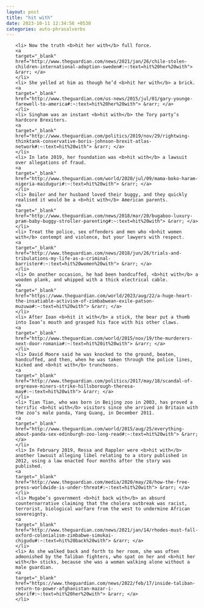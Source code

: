 ```yaml
---
layout: post
title: "hit with"
date: 2023-10-11 12:34:56 +0530
categories: auto-phrasalverbs
---
```

<ol>

    <li> Now the truth <b>hit her with</b> full force.
    <a 
    target="_blank" 
    href="http://www.theguardian.com/news/2021/jan/26/chile-stolen-children-international-adoption-sweden#:~:text=hit%20her%20with"> &rarr; </a>
    </li>
    <li> She yelled at him as though he’d <b>hit her with</b> a brick.
    <a 
    target="_blank" 
    href="http://www.theguardian.com/us-news/2015/jul/01/gary-younge-farewell-to-america#:~:text=hit%20her%20with"> &rarr; </a>
    </li>
    <li> Singham was an instant <b>hit with</b> the Tory party’s hardcore Brexiters.
    <a 
    target="_blank" 
    href="http://www.theguardian.com/politics/2019/nov/29/rightwing-thinktank-conservative-boris-johnson-brexit-atlas-network#:~:text=hit%20with"> &rarr; </a>
    </li>
    <li> In late 2019, her foundation was <b>hit with</b> a lawsuit over allegations of fraud.
    <a 
    target="_blank" 
    href="http://www.theguardian.com/world/2020/jul/09/mama-boko-haram-nigeria-maiduguri#:~:text=hit%20with"> &rarr; </a>
    </li>
    <li> Boiler and her husband loved their buggy, and they quickly realised it would be a <b>hit with</b> American parents.
    <a 
    target="_blank" 
    href="http://www.theguardian.com/news/2018/mar/20/bugaboo-luxury-pram-baby-buggy-stroller-parenting#:~:text=hit%20with"> &rarr; </a>
    </li>
    <li> Treat the police, sex offenders and men who <b>hit women with</b> contempt and violence, but your lawyers with respect.
    <a 
    target="_blank" 
    href="http://www.theguardian.com/news/2018/jun/26/trials-and-tribulations-my-life-as-a-criminal-barrister#:~:text=hit%20women%20with"> &rarr; </a>
    </li>
    <li> On another occasion, he had been handcuffed, <b>hit with</b> a wooden plank, and whipped with a thick electrical cable.
    <a 
    target="_blank" 
    href="https://www.theguardian.com/world/2023/aug/22/a-huge-heart-the-insatiable-activism-of-zimbabwean-exile-patson-muzuwa#:~:text=hit%20with"> &rarr; </a>
    </li>
    <li> After Ioan <b>hit it with</b> a stick, the bear put a thumb into Ioan’s mouth and grasped his face with his other claws.
    <a 
    target="_blank" 
    href="http://www.theguardian.com/world/2015/nov/19/the-murderers-next-door-romania#:~:text=hit%20it%20with"> &rarr; </a>
    </li>
    <li> David Moore said he was knocked to the ground, beaten, handcuffed, and then, when he was taken through the police lines, kicked and <b>hit with</b> truncheons.
    <a 
    target="_blank" 
    href="http://www.theguardian.com/politics/2017/may/18/scandal-of-orgreave-miners-strike-hillsborough-theresa-may#:~:text=hit%20with"> &rarr; </a>
    </li>
    <li> Tian Tian, who was born in Beijing zoo in 2003, has proved a terrific <b>hit with</b> visitors since she arrived in Britain with the zoo’s male panda, Yang Guang, in December 2011.
    <a 
    target="_blank" 
    href="http://www.theguardian.com/world/2015/aug/25/everything-about-panda-sex-edinburgh-zoo-long-read#:~:text=hit%20with"> &rarr; </a>
    </li>
    <li> In February 2019, Ressa and Rappler were <b>hit with</b> another lawsuit alleging libel relating to a story published in 2012, using a law enacted four months after the story was published.
    <a 
    target="_blank" 
    href="http://www.theguardian.com/media/2020/may/28/how-the-free-press-worldwide-is-under-threat#:~:text=hit%20with"> &rarr; </a>
    </li>
    <li> Mugabe’s government <b>hit back with</b> an absurd counternarrative claiming that the cholera outbreak was racist, terrorist, biological warfare from the west to undermine African sovereignty.
    <a 
    target="_blank" 
    href="http://www.theguardian.com/news/2021/jan/14/rhodes-must-fall-oxford-colonialism-zimbabwe-simukai-chigudu#:~:text=hit%20back%20with"> &rarr; </a>
    </li>
    <li> As she walked back and forth to her room, she was often admonished by the Taliban fighters, who spat on her and <b>hit her with</b> sticks, because she was a woman walking alone without a male guardian.
    <a 
    target="_blank" 
    href="https://www.theguardian.com/news/2022/feb/17/inside-taliban-return-to-power-afghanistan-mazar-i-sherif#:~:text=hit%20her%20with"> &rarr; </a>
    </li>